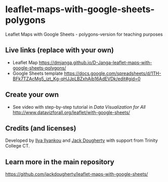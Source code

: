 # leaflet-maps-with-google-sheets-polygons
Leaflet Maps with Google Sheets - polygons-version for teaching purposes

## Live links (replace with your own)
- Leaflet Map https://dmjanga.github.io/D-Janga-leaflet-maps-with-google-sheets-polygons/
- Google Sheets template https://docs.google.com/spreadsheets/d/1TH-BFk7TZAcMg5_izt_Kg-qHJJpLBZxhAib16AdEVDk/edit#gid=0

## Create your own
- See video with step-by-step tutorial in *Data Visualization for All* http://www.datavizforall.org/leaflet/with-google-sheets/

## Credits (and licenses)
Developed by [Ilya Ilyankou](https://github.com/ilyankou) and [Jack Dougherty](https://github.com/jackdougherty) with support from Trinity College CT.

## Learn more in the main repository
https://github.com/jackdougherty/leaflet-maps-with-google-sheets/
